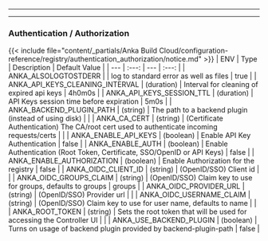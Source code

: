 
---
---
### Authentication / Authorization
{{< include file="content/_partials/Anka Build Cloud/configuration-reference/registry/authentication_authorization/notice.md" >}}
| ENV | Type | Description | Default Value |
| --- | :---: | --- | :---: |
| ANKA_ALSOLOGTOSTDERR |  | log to standard error as well as files | true |
| ANKA_API_KEYS_CLEANING_INTERVAL | (duration) | Interval for cleaning of expired api keys | 4h0m0s |
| ANKA_API_KEYS_SESSION_TTL | (duration) | API Keys session time before expiration | 5m0s |
| ANKA_BACKEND_PLUGIN_PATH | (string) | The path to a backend plugin (instead of using disk) |  |
| ANKA_CA_CERT | (string) | (Certificate Authentication) The CA/root cert used to authenticate incoming requests/certs |  |
| ANKA_ENABLE_API_KEYS | (boolean) | Enable API Key Authentication | false |
| ANKA_ENABLE_AUTH | (boolean) | Enable Authentication (Root Token, Certificate, SSO/OpenID  or API Keys) | false |
| ANKA_ENABLE_AUTHORIZATION | (boolean) | Enable Authorization for the registry | false |
| ANKA_OIDC_CLIENT_ID | (string) | (OpenID/SSO) Client id |  |
| ANKA_OIDC_GROUPS_CLAIM | (string) | (OpenID/SSO) Claim key to use for groups, defaults to groups | groups |
| ANKA_OIDC_PROVIDER_URL | (string) | (OpenID/SSO) Provider url |  |
| ANKA_OIDC_USERNAME_CLAIM | (string) | (OpenID/SSO) Claim key to use for user name, defaults to name |  |
| ANKA_ROOT_TOKEN | (string) | Sets the root token that will be used for accessing the Controller UI |  |
| ANKA_USE_BACKEND_PLUGIN | (boolean) | Turns on usage of backend plugin provided by backend-plugin-path | false |
